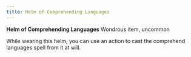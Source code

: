 ```yaml
---
title: Helm of Comprehending Languages
---
```

**Helm of Comprehending Languages**
Wondrous item, uncommon

While wearing this helm, you can use an action to cast the comprehend languages spell from it at will.